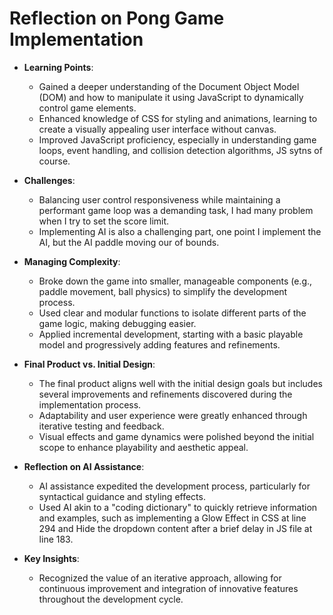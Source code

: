 # Reflection on Pong Game Implementation

- **Learning Points**:
  - Gained a deeper understanding of the Document Object Model (DOM) and how to manipulate it using JavaScript to dynamically control game elements.
  - Enhanced knowledge of CSS for styling and animations, learning to create a visually appealing user interface without canvas.
  - Improved JavaScript proficiency, especially in understanding game loops, event handling, and collision detection algorithms, JS sytns of course.

- **Challenges**:
  - Balancing user control responsiveness while maintaining a performant game loop was a demanding task, I had many problem when I try to set the score limit.
  - Implementing AI is also a challenging part, one point I implement the AI, but the AI paddle moving our of bounds.

- **Managing Complexity**:
  - Broke down the game into smaller, manageable components (e.g., paddle movement, ball physics) to simplify the development process.
  - Used clear and modular functions to isolate different parts of the game logic, making debugging easier.
  - Applied incremental development, starting with a basic playable model and progressively adding features and refinements.

- **Final Product vs. Initial Design**:
  - The final product aligns well with the initial design goals but includes several improvements and refinements discovered during the implementation process.
  - Adaptability and user experience were greatly enhanced through iterative testing and feedback.
  - Visual effects and game dynamics were polished beyond the initial scope to enhance playability and aesthetic appeal.

- **Reflection on AI Assistance**:
  - AI assistance expedited the development process, particularly for syntactical guidance and styling effects.
  - Used AI akin to a "coding dictionary" to quickly retrieve information and examples, such as implementing a Glow Effect in CSS at line 294 and Hide the dropdown content after a brief delay in JS file at line 183.

- **Key Insights**:
  - Recognized the value of an iterative approach, allowing for continuous improvement and integration of innovative features throughout the development cycle.


